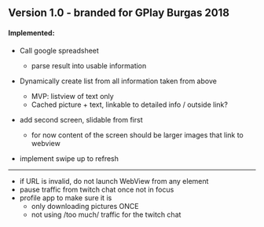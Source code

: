 ## Version 1.0 - branded for GPlay Burgas 2018

#### Implemented:

* Call google spreadsheet
  * parse result into usable information

* Dynamically create list from all information taken from above
  * MVP: listview of text only
  * Cached picture + text, linkable to detailed info / outside link?

* add second screen, slidable from first
  * for now content of the screen should be larger images that link to webview

* implement swipe up to refresh

---

* if URL is invalid, do not launch WebView from any element
* pause traffic from twitch chat once not in focus
* profile app to make sure it is
    * only downloading pictures ONCE
    * not using /too much/ traffic for the twitch chat
    
    
